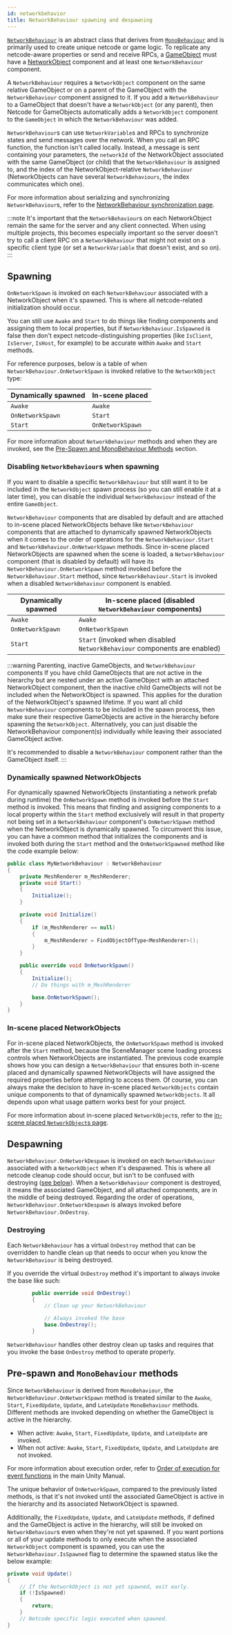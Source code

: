 ```yaml
---
id: networkbehavior
title: NetworkBehaviour spawning and despawning
---
```


[`NetworkBehaviour`](https://docs.unity3d.com/Packages/com.unity.netcode.gameobjects@latest?subfolder=/api/Unity.Netcode.NetworkBehaviour.html) is an abstract class that derives from [`MonoBehaviour`](https://docs.unity3d.com/ScriptReference/MonoBehaviour.html) and is primarily used to create unique netcode or game logic. To replicate any netcode-aware properties or send and receive RPCs, a [GameObject](https://docs.unity3d.com/Manual/GameObjects.html) must have a [NetworkObject](networkobject.md) component and at least one `NetworkBehaviour` component.

A `NetworkBehaviour` requires a `NetworkObject` component on the same relative GameObject or on a parent of the GameObject with the `NetworkBehaviour` component assigned to it. If you add a `NetworkBehaviour` to a GameObject that doesn't have a `NetworkObject` (or any parent), then Netcode for GameObjects automatically adds a `NetworkObject` component to the `GameObject` in which the `NetworkBehaviour` was added.

`NetworkBehaviour`s can use `NetworkVariable`s and RPCs to synchronize states and send messages over the network. When you call an RPC function, the function isn't called locally. Instead, a message is sent containing your parameters, the `networkId` of the NetworkObject associated with the same GameObject (or child) that the `NetworkBehaviour` is assigned to, and the index of the NetworkObject-relative `NetworkBehaviour` (NetworkObjects can have several `NetworkBehaviours`, the index communicates which one).

For more information about serializing and synchronizing `NetworkBehaviour`s, refer to the [NetworkBehaviour synchronization page](networkbehaviour-synchronize.md).

:::note
It's important that the `NetworkBehaviour`s on each NetworkObject remain the same for the server and any client connected. When using multiple projects, this becomes especially important so the server doesn't try to call a client RPC on a `NetworkBehaviour` that might not exist on a specific client type (or set a `NetworkVariable` that doesn't exist, and so on).
:::

## Spawning

`OnNetworkSpawn` is invoked on each `NetworkBehaviour` associated with a NetworkObject when it's spawned. This is where all netcode-related initialization should occur.

You can still use `Awake` and `Start` to do things like finding components and assigning them to local properties, but if `NetworkBehaviour.IsSpawned` is false then don't expect netcode-distinguishing properties (like `IsClient`, `IsServer`, `IsHost`, for example) to be accurate within `Awake` and `Start` methods.

For reference purposes, below is a table of when `NetworkBehaviour.OnNetworkSpawn` is invoked relative to the `NetworkObject` type:

Dynamically spawned | In-scene placed
------------------- | ---------------
`Awake`               | `Awake`
`OnNetworkSpawn`      | `Start`
`Start`               | `OnNetworkSpawn`

For more information about `NetworkBehaviour` methods and when they are invoked, see the [Pre-Spawn and MonoBehaviour Methods](networkbehaviour.md#pre-spawn-and-monobehaviour-methods) section.

### Disabling `NetworkBehaviour`s when spawning

If you want to disable a specific `NetworkBehaviour` but still want it to be included in the `NetworkObject` spawn process (so you can still enable it at a later time), you can disable the individual `NetworkBehaviour` instead of the entire `GameObject`.

`NetworkBehaviour` components that are disabled by default and are attached to in-scene placed NetworkObjects behave like `NetworkBehaviour` components that are attached to dynamically spawned NetworkObjects when it comes to the order of operations for the `NetworkBehaviour.Start` and `NetworkBehaviour.OnNetworkSpawn` methods. Since in-scene placed NetworkObjects are spawned when the scene is loaded, a `NetworkBehaviour` component (that is disabled by default) will have its `NetworkBehaviour.OnNetworkSpawn` method invoked before the `NetworkBehaviour.Start` method, since `NetworkBehaviour.Start` is invoked when a disabled `NetworkBehaviour` component is enabled.

Dynamically spawned | In-scene placed (disabled `NetworkBehaviour` components)
------------------- | ---------------
`Awake`               | `Awake`
`OnNetworkSpawn`      | `OnNetworkSpawn`
`Start`               | `Start` (invoked when disabled `NetworkBehaviour` components are enabled)

:::warning Parenting, inactive GameObjects, and `NetworkBehaviour` components
If you have child GameObjects that are not active in the hierarchy but are nested under an active GameObject with an attached NetworkObject component, then the inactive child GameObjects will not be included when the NetworkObject is spawned. This applies for the duration of the NetworkObject's spawned lifetime. If you want all child `NetworkBehaviour` components to be included in the spawn process, then make sure their respective GameObjects are active in the hierarchy before spawning the `NetworkObject`. Alternatively, you can just disable the NetworkBehaviour component(s) individually while leaving their associated GameObject active.

It's recommended to disable a `NetworkBehaviour` component rather than the GameObject itself.
:::

### Dynamically spawned NetworkObjects

For dynamically spawned NetworkObjects (instantiating a network prefab during runtime) the `OnNetworkSpawn` method is invoked before the `Start` method is invoked. This means that finding and assigning components to a local property within the `Start` method exclusively will result in that property not being set in a `NetworkBehaviour` component's `OnNetworkSpawn` method when the NetworkObject is dynamically spawned. To circumvent this issue, you can have a common method that initializes the components and is invoked both during the `Start` method and the `OnNetworkSpawned` method like the code example below:

```csharp
public class MyNetworkBehaviour : NetworkBehaviour
{
    private MeshRenderer m_MeshRenderer;
    private void Start()
    {
        Initialize();
    }

    private void Initialize()
    {
        if (m_MeshRenderer == null)
        {
            m_MeshRenderer = FindObjectOfType<MeshRenderer>();
        }
    }

    public override void OnNetworkSpawn()
    {
        Initialize();
        // Do things with m_MeshRenderer

        base.OnNetworkSpawn();
    }
}
```

### In-scene placed NetworkObjects

For in-scene placed NetworkObjects, the `OnNetworkSpawn` method is invoked after the `Start` method, because the SceneManager scene loading process controls when NetworkObjects are instantiated. The previous code example shows how you can design a `NetworkBehaviour` that ensures both in-scene placed and dynamically spawned NetworkObjects will have assigned the required properties before attempting to access them. Of course, you can always make the decision to have in-scene placed `NetworkObjects` contain unique components to that of dynamically spawned `NetworkObjects`. It all depends upon what usage pattern works best for your project.

For more information about in-scene placed `NetworkObject`s, refer to the [in-scene placed `NetworkObject`s page](scenemanagement/inscene-placed-networkobjects.md).

## Despawning

`NetworkBehaviour.OnNetworkDespawn` is invoked on each `NetworkBehaviour` associated with a `NetworkObject` when it's despawned. This is where all netcode cleanup code should occur, but isn't to be confused with destroying ([see below](#destroying)). When a `NetworkBehaviour` component is destroyed, it means the associated GameObject, and all attached components, are in the middle of being destroyed. Regarding the order of operations, `NetworkBehaviour.OnNetworkDespawn` is always invoked before `NetworkBehaviour.OnDestroy`.

### Destroying

Each `NetworkBehaviour` has a virtual `OnDestroy` method that can be overridden to handle clean up that needs to occur when you know the `NetworkBehaviour` is being destroyed.

If you override the virtual `OnDestroy` method it's important to always invoke the base like such:

```csharp
        public override void OnDestroy()
        {
            // Clean up your NetworkBehaviour

            // Always invoked the base
            base.OnDestroy();
        }
```

`NetworkBehaviour` handles other destroy clean up tasks and requires that you invoke the base `OnDestroy` method to operate properly.

## Pre-spawn and `MonoBehaviour` methods

Since `NetworkBehaviour` is derived from `MonoBehaviour`, the `NetworkBehaviour.OnNetworkSpawn` method is treated similar to the `Awake`, `Start`, `FixedUpdate`, `Update`, and `LateUpdate` `MonoBehaviour` methods. Different methods are invoked depending on whether the GameObject is active in the hierarchy.

- When active: `Awake`, `Start`, `FixedUpdate`, `Update`, and `LateUpdate` are invoked.
- When not active: `Awake`, `Start`, `FixedUpdate`, `Update`, and `LateUpdate` are not invoked.

For more information about execution order, refer to [Order of execution for event functions](https://docs.unity3d.com/Manual/ExecutionOrder.html) in the main Unity Manual.

The unique behavior of `OnNetworkSpawn`, compared to the previously listed methods, is that it's not invoked until the associated GameObject is active in the hierarchy and its associated NetworkObject is spawned.

Additionally, the `FixedUpdate`, `Update`, and `LateUpdate` methods, if defined and the GameObject is active in the hierarchy, will still be invoked on `NetworkBehaviour`s even when they're not yet spawned. If you want portions or all of your update methods to only execute when the associated `NetworkObject` component is spawned, you can use the `NetworkBehaviour.IsSpawned` flag to determine the spawned status like the below example:

```csharp
private void Update()
{
    // If the NetworkObject is not yet spawned, exit early.
    if (!IsSpawned)
    {
        return;
    }
    // Netcode specific logic executed when spawned.
}
```
